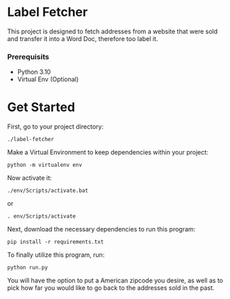 # Label Fetcher

This project is designed to fetch addresses from a website that were sold and transfer it into a Word Doc, therefore too label it.

### Prerequisits

- Python 3.10
- Virtual Env (Optional)

# Get Started

First, go to your project directory:

```
./label-fetcher
```

Make a Virtual Environment to keep dependencies within your project:

```
python -m virtualenv env
```

Now activate it:

```
./env/Scripts/activate.bat
``` 

or

```   
. env/Scripts/activate
```

Next, download the necessary dependencies to run this program:

```
pip install -r requirements.txt
```

To finally utilize this program, run:

```
python run.py
```

You will have the option to put a American zipcode you desire, as well as to pick how far you would like to go back to the addresses sold in the past.